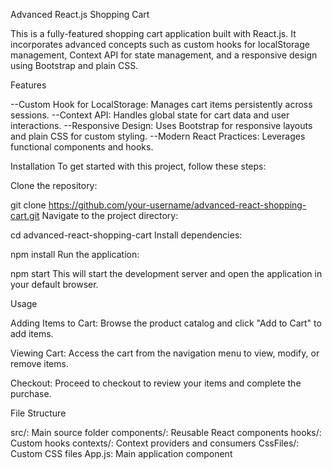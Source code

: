 Advanced React.js Shopping Cart

This is a fully-featured shopping cart application built with React.js. It incorporates advanced concepts such as custom hooks for localStorage management, Context API for state management, and a responsive design using Bootstrap and plain CSS.

Features

--Custom Hook for LocalStorage: Manages cart items persistently across sessions.
--Context API: Handles global state for cart data and user interactions.
--Responsive Design: Uses Bootstrap for responsive layouts and plain CSS for custom styling.
--Modern React Practices: Leverages functional components and hooks.

Installation
To get started with this project, follow these steps:

Clone the repository:

git clone https://github.com/your-username/advanced-react-shopping-cart.git
Navigate to the project directory:

cd advanced-react-shopping-cart
Install dependencies:

npm install
Run the application:

npm start
This will start the development server and open the application in your default browser.

Usage

Adding Items to Cart: Browse the product catalog and click "Add to Cart" to add items.

Viewing Cart: Access the cart from the navigation menu to view, modify, or remove items.

Checkout: Proceed to checkout to review your items and complete the purchase.

File Structure

src/: Main source folder
components/: Reusable React components
hooks/: Custom hooks
contexts/: Context providers and consumers
CssFiles/: Custom CSS files
App.js: Main application component
